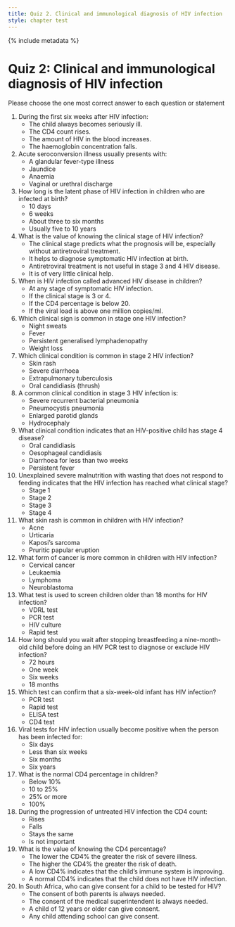 ```yaml
---
title: Quiz 2. Clinical and immunological diagnosis of HIV infection
style: chapter test
---
```


{% include metadata %}

# Quiz 2: Clinical and immunological diagnosis of HIV infection

Please choose the one most correct answer to each question or statement

1.	During the first six weeks after HIV infection:
	-	The child always becomes seriously ill.
	-	The CD4 count rises.
	+	The amount of HIV in the blood increases.
	-	The haemoglobin concentration falls.
2.	Acute seroconversion illness usually presents with:
	+	A glandular fever-type illness
	-	Jaundice
	-	Anaemia
	-	Vaginal or urethral discharge
3.	How long is the latent phase of HIV infection in children who are infected at birth?
	-	10 days
	-	6 weeks
	+	About three to six months
	-	Usually five to 10 years
4.	What is the value of knowing the clinical stage of HIV infection?
	+	The clinical stage predicts what the prognosis will be, especially without antiretroviral treatment.
	-	It helps to diagnose symptomatic HIV infection at birth.
	-	Antiretroviral treatment is not useful in stage 3 and 4 HIV disease.
	-	It is of very little clinical help.
5.	When is HIV infection called advanced HIV disease in children?
	-	At any stage of symptomatic HIV infection.
	+	If the clinical stage is 3 or 4.
	-	If the CD4 percentage is below 20.
	-	If the viral load is above one million copies/ml.
6.	Which clinical sign is common in stage one HIV infection?
	-	Night sweats
	-	Fever
	+	Persistent generalised lymphadenopathy
	-	Weight loss
7.	Which clinical condition is common in stage 2 HIV infection?
	+	Skin rash
	-	Severe diarrhoea
	-	Extrapulmonary tuberculosis
	-	Oral candidiasis (thrush)
8.	A common clinical condition in stage 3 HIV infection is:
	+	Severe recurrent bacterial pneumonia
	-	Pneumocystis pneumonia
	-	Enlarged parotid glands
	-	Hydrocephaly
9.	What clinical condition indicates that an HIV-positive child has stage 4 disease?
	-	Oral candidiasis
	+	Oesophageal candidiasis
	-	Diarrhoea for less than two weeks
	-	Persistent fever
10.	Unexplained severe malnutrition with wasting that does not respond to feeding indicates that the HIV infection has reached what clinical stage?
	-	Stage 1
	-	Stage 2
	-	Stage 3
	+	Stage 4
11.	What skin rash is common in children with HIV infection?
	-	Acne
	-	Urticaria
	-	Kaposi’s sarcoma
	+	Pruritic papular eruption
12.	What form of cancer is more common in children with HIV infection?
	-	Cervical cancer
	-	Leukaemia
	+	Lymphoma
	-	Neuroblastoma
13.	What test is used to screen children older than 18 months for HIV infection?
	-	VDRL test
	-	PCR test
	-	HIV culture
	+	Rapid test
14.	How long should you wait after stopping breastfeeding a nine-month-old child before doing an HIV PCR test to diagnose or exclude HIV infection?
	-	72 hours
	-	One week
	+	Six weeks
	-	18 months
15.	Which test can confirm that a six-week-old infant has HIV infection?
	+	PCR test
	-	Rapid test
	-	ELISA test
	-	CD4 test
16.	Viral tests for HIV infection usually become positive when the person has been infected for:
	-	Six days
	+	Less than six weeks
	-	Six months
	-	Six years
17.	What is the normal CD4 percentage in children?
	-	Below 10%
	-	10 to 25%
	+	25% or more
	-	100%
18.	During the progression of untreated HIV infection the CD4 count:
	-	Rises
	+	Falls
	-	Stays the same
	-	Is not important
19.	What is the value of knowing the CD4 percentage?
	+	The lower the CD4% the greater the risk of severe illness.
	-	The higher the CD4% the greater the risk of death.
	-	A low CD4% indicates that the child’s immune system is improving.
	-	A normal CD4% indicates that the child does not have HIV infection.
20.	In South Africa, who can give consent for a child to be tested for HIV?
	-	The consent of both parents is always needed.
	-	The consent of the medical superintendent is always needed.
	+	A child of 12 years or older can give consent.
	-	Any child attending school can give consent.
